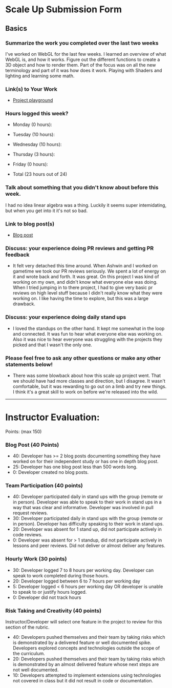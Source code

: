 # Scale Up Submission Form

## Basics

### Summarize the work you completed over the last two weeks

  I've worked on WebGL for the last few weeks. I learned an overview of what WebGL is, and how it works. Figure out the different functions to create a 3D object and how to render them. Part of the focus was on all the new terminology and part of it was how does it work. Playing with Shaders and lighting and learning some math.
  
### Link(s) to Your Work

 - [Project playground](https://github.com/thompickett/webGl)

### Hours logged this week?

- Monday (0 hours):
- Tuesday (10 hours):
- Wednesday (10 hours):
- Thursday (3 hours):
- Friday (0 hours):

- Total (23 hours out of 24)

### Talk about something that you didn't know about before this week.

  I had no idea linear algebra was a thing. Luckily it seems super intemidating, but when you get into it it's not so bad.
  
### Link to blog post(s)
 
 - [Blog post](http://thompickett.github.io/javascript,/3d,/renderererer/2016/04/16/webgl-egh.html) 
  
### Discuss: your experience doing PR reviews and getting PR feedback
  
 - It felt very detached this time around. When Ashwin and I worked on gametime we took our PR reviews seriously. We spent a lot of energy on it and wrote back and forth. It was great. On this project I was kind of working on my own, and didn't know what everyone else was doing. When I tried jumping in to there project, I had to give very basic pr reviews on high level stuff because I didn't really know what they were working on. I like having the time to explore, but this was a large drawback.

### Discuss: your experience doing daily stand ups

- I loved the standups on the other hand. It kept me somewhat in the loop and connected. It was fun to hear what everyone else was working on. Also it was nice to hear everyone was struggling with the projects they picked and that I wasn't the only one.

### Please feel free to ask any other questions or make any other statements below! 

- There was some blowback about how this scale up project went. That we should have had more classes and direction, but I disagree. It wasn't comfortable, but it was rewarding to go out on a limb and try new things. I think it's a great skill to work on before we're released into the wild.

-----

# Instructor Evaluation:

Points: (max 150)

### Blog Post (40 Points)  
  * 40: Developer has >= 2 blog posts documenting something they have worked on for their independent study or has one in depth blog post.
  * 25: Developer has one blog post less than 500 words long.
  * 0: Developer created no blog posts.

### Team Participation (40 points)

  * 40: Developer participated daily in stand ups with the group (remote or in person). Developer was able to speak to their work in stand ups in a way that was clear and informative. Developer was involved in pull request reviews.
  * 30: Developer participated daily in stand ups with the group (remote or in person). Developer has difficulty speaking to their work in stand ups.
  * 20: Developer was absent for 1 stand up, did not participate actively in code reviews.
  * 0: Developer was absent for > 1 standup, did not participate actively in lessons and peer reviews. Did not deliver or almost deliver any features.

### Hourly Work (30 points)

  * 30: Developer logged 7 to 8 hours per working day. Developer can speak to work completed during those hours.
  * 20: Developer logged between 6 to 7 hours per working day
  * 5: Developer logged < 6 hours per working day OR developer is unable to speak to or justify hours logged.
  * 0: Developer did not track hours

### Risk Taking and Creativity (40 points)

  Instructor/Developer will select one feature in the project to review for this section of the rubric.

  * 40: Developers pushed themselves and their team by taking risks which is demonstrated by a delivered feature or well documented spike. Developers explored concepts and technologies outside the scope of the curriculum.
  * 20: Developers pushed themselves and their team by taking risks which is demonstrated by an almost delivered feature whose next steps are not well documented.
  * 10: Developers attempted to implement extensions using technologies not covered in class but it did not result in code or documentation.
